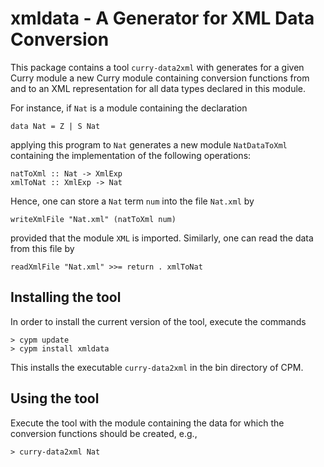 xmldata - A Generator for XML Data Conversion
=============================================

This package contains a tool `curry-data2xml` with generates
for a given Curry module a new Curry module containing conversion functions
from and to an XML representation for all data types declared
in this module.

For instance, if `Nat` is a module containing the declaration

    data Nat = Z | S Nat

applying this program to `Nat` generates a new module `NatDataToXml`
containing the implementation of the following operations:

    natToXml :: Nat -> XmlExp
    xmlToNat :: XmlExp -> Nat

Hence, one can store a `Nat` term `num` into the file `Nat.xml` by

    writeXmlFile "Nat.xml" (natToXml num)

provided that the module `XML` is imported. Similarly, one can read
the data from this file by

    readXmlFile "Nat.xml" >>= return . xmlToNat


Installing the tool
-------------------

In order to install the current version of the tool, execute
the commands

    > cypm update
    > cypm install xmldata

This installs the executable `curry-data2xml` in the bin directory
of CPM.


Using the tool
--------------

Execute the tool with the module containing the data for which
the conversion functions should be created, e.g.,

    > curry-data2xml Nat
